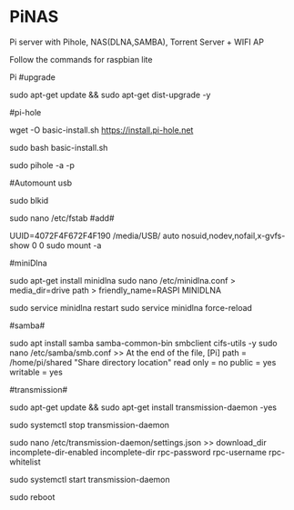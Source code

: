 # PiNAS
Pi server with Pihole, NAS(DLNA,SAMBA), Torrent Server + WIFI AP


Follow the commands for raspbian lite

Pi
#upgrade

sudo apt-get update && sudo apt-get dist-upgrade -y

#pi-hole

wget -O basic-install.sh https://install.pi-hole.net

sudo bash basic-install.sh

sudo pihole -a -p

#Automount usb

sudo blkid

sudo nano /etc/fstab
#add#

UUID=4072F4F672F4F190  /media/USB/  auto nosuid,nodev,nofail,x-gvfs-show 0 0
sudo mount -a

#miniDlna

sudo apt-get install minidlna
sudo nano /etc/minidlna.conf  > media_dir=drive path
							  > friendly_name=RASPI MINIDLNA
							  
sudo service minidlna restart
sudo service minidlna force-reload

#samba#

sudo apt install samba samba-common-bin smbclient cifs-utils -y
sudo nano /etc/samba/smb.conf >> At the end of the file,
									[Pi]
										path = /home/pi/shared  "Share directory location" 
										read only = no
										public = yes
										writable = yes
										
								
#transmission#

sudo apt-get update && sudo apt-get install transmission-daemon -yes

sudo systemctl stop transmission-daemon

sudo nano /etc/transmission-daemon/settings.json >> 
                                                    download_dir
                                                    incomplete-dir-enabled
                                                    incomplete-dir
                                                    rpc-password
                                                    rpc-username
                                                    rpc-whitelist
                                                    
                                                    
                                                    
sudo systemctl start transmission-daemon

  sudo reboot
